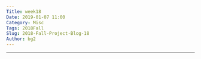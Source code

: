 ```yaml
---
Title: week18
Date: 2019-01-07 11:00
Category: Misc
Tags: 2018Fall
Slug: 2018-Fall-Project-Blog-18
Author: bg2
---
```




<!-- PELICAN_END_SUMMARY -->


----

